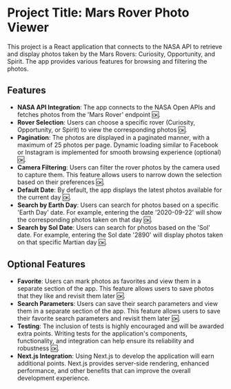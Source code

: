 # Project Title: Mars Rover Photo Viewer

This project is a React application that connects to the NASA API to retrieve and display photos taken by the Mars Rovers: Curiosity, Opportunity, and Spirit. The app provides various features for browsing and filtering the photos.

## Features

- **NASA API Integration**: The app connects to the NASA Open APIs and fetches photos from the 'Mars Rover' endpoint 🆗.
- **Rover Selection**: Users can choose a specific rover (Curiosity, Opportunity, or Spirit) to view the corresponding photos 🆗.
- **Pagination**: The photos are displayed in a paginated manner, with a maximum of 25 photos per page. Dynamic loading similar to Facebook or Instagram is implemented for smooth browsing experience (optional) 🆗.
- **Camera Filtering**: Users can filter the rover photos by the camera used to capture them. This feature allows users to narrow down the selection based on their preferences 🆗.
- **Default Date**: By default, the app displays the latest photos available for the current day 🆗.
- **Search by Earth Day**: Users can search for photos based on a specific 'Earth Day' date. For example, entering the date '2020-09-22' will show the corresponding photos taken on that day 🆗.
- **Search by Sol Date**: Users can search for photos based on the 'Sol' date. For example, entering the Sol date '2890' will display photos taken on that specific Martian day 🆗.

## Optional Features

- **Favorite**: Users can mark photos as favorites and view them in a separate section of the app. This feature allows users to save photos that they like and revisit them later 🆗.
- **Search Parameters**: Users can save their search parameters and view them in a separate section of the app. This feature allows users to save their favorite search parameters and revisit them later 🆗.
- **Testing**: The inclusion of tests is highly encouraged and will be awarded extra points. Writing tests for the application's components, functionality, and integration can help ensure its reliability and robustness 🆗.
- **Next.js Integration**: Using Next.js to develop the application will earn additional points. Next.js provides server-side rendering, enhanced performance, and other benefits that can improve the overall development experience.
